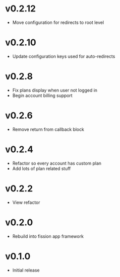 # v0.2.12
* Move configuration for redirects to root level

# v0.2.10
* Update configuration keys used for auto-redirects

# v0.2.8
* Fix plans display when user not logged in
* Begin account billing support

# v0.2.6
* Remove return from callback block

# v0.2.4
* Refactor so every account has custom plan
* Add lots of plan related stuff

# v0.2.2
* View refactor

# v0.2.0
* Rebuild into fission app framework

# v0.1.0
* Initial release
